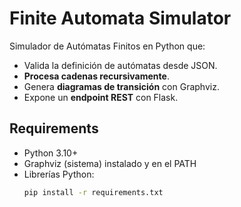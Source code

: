 # Finite Automata Simulator

Simulador de Autómatas Finitos en Python que:
- Valida la definición de autómatas desde JSON.
- **Procesa cadenas recursivamente**.
- Genera **diagramas de transición** con Graphviz.
- Expone un **endpoint REST** con Flask.

## Requirements
- Python 3.10+
- Graphviz (sistema) instalado y en el PATH
- Librerías Python:
  ```bash
  pip install -r requirements.txt
